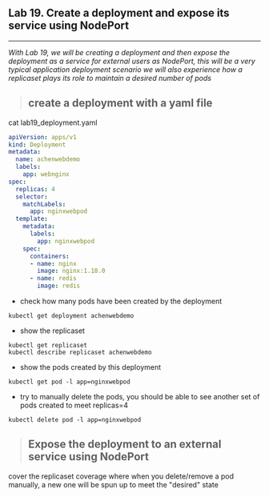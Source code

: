 ## Lab 19. Create a deployment and expose its service using NodePort
___

_With Lab 19, we will be creating a deployment and then expose the deployment as a service for external users as NodePort, this will be a very typical application deployment scenario_
_we will also experience how a replicaset plays its role to maintain a desired number of pods_

> ## create a deployment with a yaml file

cat lab19_deployment.yaml
```yaml
apiVersion: apps/v1
kind: Deployment
metadata:
  name: achenwebdemo
  labels:
    app: webnginx
spec:
  replicas: 4
  selector:
    matchLabels:
      app: nginxwebpod
  template:
    metadata:
      labels:
        app: nginxwebpod
    spec:
      containers:
      - name: nginx
        image: nginx:1.18.0
      - name: redis
        image: redis
```
* check how many pods have been created by the deployment
```
kubectl get deployment achenwebdemo
```
* show the replicaset 
```
kubectl get replicaset 
kubectl describe replicaset achenwebdemo
```
* show the pods created by this deployment
```
kubectl get pod -l app=nginxwebpod
```
* try to manually delete the pods, you should be able to see another set of pods created to meet replicas=4
```
kubectl delete pod -l app=nginxwebpod
```

> ## Expose the deployment to an external service using NodePort

cover the replicaset coverage where when you delete/remove a pod manually, a new one will be spun up to meet the "desired" state

